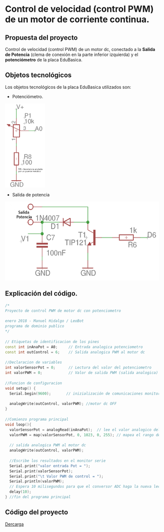 # Control de velocidad (control PWM) de un motor de corriente continua.

## Propuesta del proyecto
Control de velocidad (control PWM) de un motor dc, conectado a la **Salida de Potencia** (clema de conexión en la parte inferior izquierda) y el **potenciómetro** de la placa EduBasica.

## Objetos tecnológicos
Los objetos tecnológicos de la placa EduBasica utilizados son:
- Potenciómetro.

<a href="" target="_blank"><img width="130" height="275" border="0" align="center" src="https://github.com/leobotmanuel/ProgramandoObjetosTecnologicos/blob/master/software/arduino/proyectos/img/potenciometro_cirEdubasica01.png"/></a>

- Salida de potencia

<a href="" target="_blank"><img width="547" height="258" border="0" align="center" src="https://github.com/leobotmanuel/ProgramandoObjetosTecnologicos/blob/master/software/arduino/proyectos/img/SalidaPotencia01.png"/></a>

## Explicación del código.

```cpp
/*
Proyecto de control PWM de motor dc con potenciometro 

enero 2018 - Manuel Hidalgo / LeoBot
programa de dominio publico
*/

// Etiquetas de identificacion de los pines
const int inAnaPot = A0;     // Entrada analogica potenciometro
const int outControl = 6;    // Salida analogica PWM al motor dc

//Declaracion de variables
int valorSensorPot = 0;      // Lectura del valor del potenciometro
int valorPWM = 0;            // Valor de salida PWM (salida analogica) al motor dc

//Funcion de configuracion
void setup() {    
  Serial.begin(9600);       // inizialización de comunicaciones monitor serie a 9600 bps

  analogWrite(outControl, valorPWM); //motor dc OFF
}

//Comienzo programa principal
void loop(){
  valorSensorPot = analogRead(inAnaPot);  // lee el valor analogico del potenciometro, A0
  valorPWM = map(valorSensorPot, 0, 1023, 0, 255); // mapea el rango de los valores de 10 bits a 8 bits 
  
  // salida analogica PWM al motor dc
  analogWrite(outControl, valorPWM);

  //Escribe los resultados en el monitor serie
  Serial.print("valor entrada Pot = ");  
  Serial.print(valorSensorPot);      
  Serial.print("\t Valor PWM de control = ");      
  Serial.println(valorPWM);
  // Espera 10 milisegundos para que el conversor ADC haga la nueva lectura
  delay(10);    
} //fin del programa principal
```

## Código del proyecto
[Dercarga](https://github.com/leobotmanuel/ProgramandoObjetosTecnologicos/blob/master/software/arduino/proyectos/proy03_controlPWM_Motor.zip)
